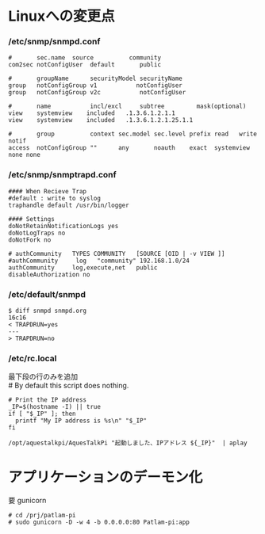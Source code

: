 # Linuxへの変更点

### /etc/snmp/snmpd.conf  
    #       sec.name  source          community
    com2sec notConfigUser  default       public

    #       groupName      securityModel securityName
    group   notConfigGroup v1           notConfigUser
    group   notConfigGroup v2c           notConfigUser

    #       name           incl/excl     subtree         mask(optional)
    view    systemview    included   .1.3.6.1.2.1.1
    view    systemview    included   .1.3.6.1.2.1.25.1.1

    #       group          context sec.model sec.level prefix read   write  notif
    access  notConfigGroup ""      any       noauth    exact  systemview none none

### /etc/snmp/snmptrapd.conf  
    #### When Recieve Trap
    #default : write to syslog
    traphandle default /usr/bin/logger

    #### Settings
    doNotRetainNotificationLogs yes
    doNotLogTraps no
    doNotFork no

    # authCommunity   TYPES COMMUNITY   [SOURCE [OID | -v VIEW ]]
    #authCommunity     log   "community" 192.168.1.0/24
    authCommunity     log,execute,net   public
    disableAuthorization no

### /etc/default/snmpd  
    $ diff snmpd snmpd.org
    16c16
    < TRAPDRUN=yes
    ---
    > TRAPDRUN=no

### /etc/rc.local  
最下段の行のみを追加  
    # By default this script does nothing.

    # Print the IP address
    _IP=$(hostname -I) || true
    if [ "$_IP" ]; then
      printf "My IP address is %s\n" "$_IP"
    fi

    /opt/aquestalkpi/AquesTalkPi "起動しました、IPアドレス ${_IP}"  | aplay

# アプリケーションのデーモン化  
要 gunicorn

    # cd /prj/patlam-pi
    # sudo gunicorn -D -w 4 -b 0.0.0.0:80 Patlam-pi:app